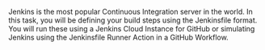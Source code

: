 Jenkins is the most popular Continuous Integration server in the world. In this task, you will be defining your build steps using the Jenkinsfile format. You will run these using a Jenkins Cloud Instance for GitHub or simulating Jenkins using the Jenkinsfile Runner Action in a GitHub Workflow. 

